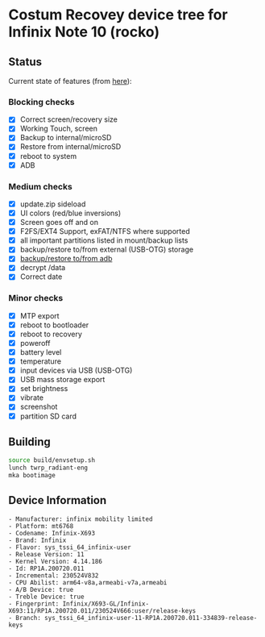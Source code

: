 # Costum Recovey device tree for Infinix Note 10 (rocko)

## Status

Current state of features (from [here](https://twrp.me/faq/OfficialMaintainer.html)):

### Blocking checks

- [X] Correct screen/recovery size
- [X] Working Touch, screen
- [X] Backup to internal/microSD
- [X] Restore from internal/microSD
- [X] reboot to system
- [X] ADB

### Medium checks

- [X] update.zip sideload
- [X] UI colors (red/blue inversions)
- [X] Screen goes off and on
- [X] F2FS/EXT4 Support, exFAT/NTFS where supported
- [X] all important partitions listed in mount/backup lists
- [X] backup/restore to/from external (USB-OTG) storage
- [X] [backup/restore to/from adb](https://gerrit.omnirom.org/#/c/15943/)
- [X] decrypt /data
- [X] Correct date

### Minor checks

- [X] MTP export
- [X] reboot to bootloader
- [X] reboot to recovery
- [X] poweroff
- [X] battery level
- [X] temperature
- [X] input devices via USB (USB-OTG)
- [X] USB mass storage export
- [X] set brightness
- [X] vibrate
- [X] screenshot
- [X] partition SD card

## Building

```bash
source build/envsetup.sh
lunch twrp_radiant-eng
mka bootimage
```
## Device Information
```
- Manufacturer: infinix mobility limited
- Platform: mt6768
- Codename: Infinix-X693
- Brand: Infinix
- Flavor: sys_tssi_64_infinix-user
- Release Version: 11
- Kernel Version: 4.14.186
- Id: RP1A.200720.011
- Incremental: 230524V832
- CPU Abilist: arm64-v8a,armeabi-v7a,armeabi
- A/B Device: true
- Treble Device: true
- Fingerprint: Infinix/X693-GL/Infinix-X693:11/RP1A.200720.011/230524V666:user/release-keys
- Branch: sys_tssi_64_infinix-user-11-RP1A.200720.011-334839-release-keys
```
